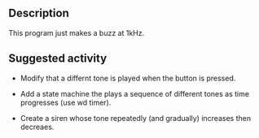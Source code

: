 ## Description
This program just makes a buzz at 1kHz.

## Suggested activity

* Modify that a differnt tone is played when the button is pressed.

* Add a state machine the plays a sequence of different tones as time progresses (use wd timer).

* Create a siren whose tone repeatedly (and gradually) increases then decreaes.


